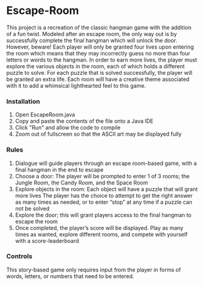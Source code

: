 # Escape-Room

This project is a recreation of the classic hangman game with the addition of a fun twist. Modeled after an escape room, the only way out is by successfully complete the final hangman which will unlock the door. However, beware! Each player will only be granted four lives upon entering the room which means that they may incorrectly guess no more than four letters or words to the hangman. In order to earn more lives, the player must explore the various objects in the room, each of which holds a different puzzle to solve. For each puzzle that is solved successfully, the player will be granted an extra life. Each room will have a creative theme associated with it to add a whimsical lighthearted feel to this game. 

### Installation

1. Open EscapeRoom.java
2. Copy and paste the contents of the file onto a Java IDE
3. Click "Run" and allow the code to compile
4. Zoom out of fullscreen so that the ASCII art may be displayed fully

### Rules

1. Dialogue will guide players through an escape room-based game, with a final hangman in the end to escape
2. Choose a door: The player will be prompted to enter 1 of 3 rooms; the Jungle Room, the Candy Room, and the Space Room
3. Explore objects in the room: Each object will have a puzzle that will grant more lives
The player has the choice to attempt to get the right answer as many times as needed, or to enter “stop” at any time if a puzzle can not be solved
4. Explore the door; this will grant players access to the final hangman to escape the room
5. Once completed, the player’s score will be displayed. Play as many times as wanted, explore different rooms, and compete with yourself with a score-leaderboard

### Controls

This story-based game only requires input from the player in forms of words, letters, or numbers that need to be entered.



